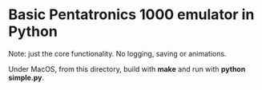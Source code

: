 # Basic Pentatronics 1000 emulator in Python

Note: just the core functionality. No logging, saving or animations.

Under MacOS, from this directory, build with **make** and run with **python simple.py**.
